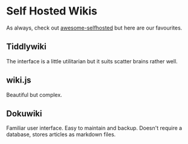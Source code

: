 # Self Hosted Wikis

As always, check out [awesome-selfhosted](https://github.com/awesome-selfhosted/awesome-selfhosted#wikis) but here are our favourites.

## Tiddlywiki

The interface is a little utilitarian but it suits scatter brains rather well.

## wiki.js

Beautiful but complex.

## Dokuwiki

Familiar user interface.  Easy to maintain and backup.  Doesn't require a database, stores articles as markdown files.
